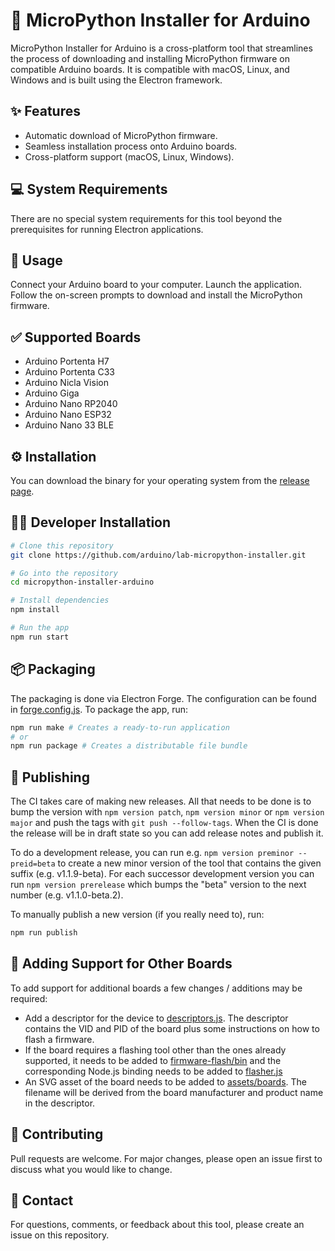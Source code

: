 # 🐍 MicroPython Installer for Arduino

MicroPython Installer for Arduino is a cross-platform tool that streamlines the process of downloading and installing MicroPython firmware on compatible Arduino boards. It is compatible with macOS, Linux, and Windows and is built using the Electron framework.

## ✨ Features
- Automatic download of MicroPython firmware.
- Seamless installation process onto Arduino boards.
- Cross-platform support (macOS, Linux, Windows).

## 💻 System Requirements
There are no special system requirements for this tool beyond the prerequisites for running Electron applications.

## 👀 Usage
Connect your Arduino board to your computer.
Launch the application.
Follow the on-screen prompts to download and install the MicroPython firmware.

## ✅ Supported Boards
- Arduino Portenta H7
- Arduino Portenta C33
- Arduino Nicla Vision
- Arduino Giga
- Arduino Nano RP2040
- Arduino Nano ESP32
- Arduino Nano 33 BLE

## ⚙️ Installation

You can download the binary for your operating system from the [release page](https://github.com/arduino/lab-micropython-installer/releases).

## 🧑‍💻 Developer Installation

```bash
# Clone this repository
git clone https://github.com/arduino/lab-micropython-installer.git

# Go into the repository
cd micropython-installer-arduino

# Install dependencies
npm install

# Run the app
npm run start
```

## 📦 Packaging

The packaging is done via Electron Forge. The configuration can be found in [forge.config.js](./forge.config.js). To package the app, run:

```bash
npm run make # Creates a ready-to-run application
# or
npm run package # Creates a distributable file bundle
```

## 📣 Publishing

The CI takes care of making new releases. All that needs to be done is to bump the version with `npm version patch`, `npm version minor` or `npm version major` and push the tags with `git push --follow-tags`. 
When the CI is done the release will be in draft state so you can add release notes and publish it.

To do a development release, you can run e.g. `npm version preminor --preid=beta` to create a new minor version of the tool that contains the given suffix (e.g. v1.1.9-beta). For each successor development version you can run `npm version prerelease` which bumps the "beta" version to the next number (e.g. v1.1.0-beta.2).

To manually publish a new version (if you really need to), run:

```bash
npm run publish
```

## 🫶 Adding Support for Other Boards
To add support for additional boards a few changes / additions may be required:
- Add a descriptor for the device to [descriptors.js](./firmware-flash/logic/descriptors.js). The descriptor contains the VID and PID of the board plus some instructions on how to flash a firmware.
- If the board requires a flashing tool other than the ones already supported, it needs to be added to [firmware-flash/bin](./firmware-flash/bin/) and the corresponding Node.js binding needs to be added to [flasher.js](./firmware-flash/logic/flasher.js)
- An SVG asset of the board needs to be added to [assets/boards](./assets/boards/). The filename will be derived from the board manufacturer and product name in the descriptor.

## 💪 Contributing
Pull requests are welcome. For major changes, please open an issue first to discuss what you would like to change.

## 🤙 Contact
For questions, comments, or feedback about this tool, please create an issue on this repository.